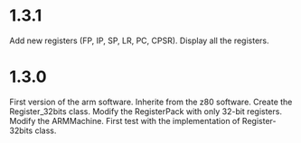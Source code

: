 # 1.3.1
Add new registers (FP, IP, SP, LR, PC, CPSR).
Display all the registers.

# 1.3.0
First version of the arm software. Inherite from the z80 software.
Create the Register_32bits class.
Modify the RegisterPack with only 32-bit registers.
Modify the ARMMachine.
First test with the implementation of Register-32bits class.
